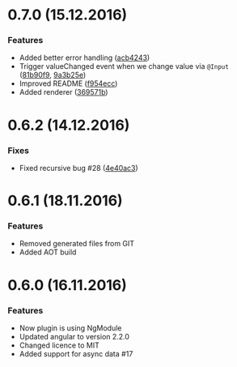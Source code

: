 # 0.7.0 (15.12.2016)

### Features
* Added better error handling ([acb4243](https://github.com/NejcZdovc/ng2-select2/commit/acb4243))
* Trigger valueChanged event when we change value via `@Input` ([81b90f9](https://github.com/NejcZdovc/ng2-select2/commit/81b90f9), [9a3b25e](https://github.com/NejcZdovc/ng2-select2/commit/9a3b25e))
* Improved README ([f954ecc](https://github.com/NejcZdovc/ng2-select2/commit/f954ecc))
* Added renderer ([369571b](https://github.com/NejcZdovc/ng2-select2/commit/369571b))

# 0.6.2 (14.12.2016)
### Fixes
* Fixed recursive bug #28 ([4e40ac3](https://github.com/NejcZdovc/ng2-select2/commit/4e40ac3))

# 0.6.1 (18.11.2016)

### Features
* Removed generated files from GIT
* Added AOT build

# 0.6.0 (16.11.2016)

### Features
* Now plugin is using NgModule
* Updated angular to version 2.2.0
* Changed licence to MIT
* Added support for async data #17